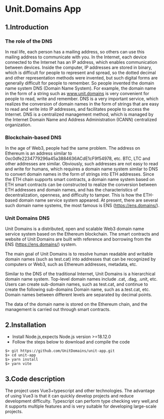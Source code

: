 # Unit.Domains App

## 1.Introduction

### The role of the DNS

In real life, each person has a mailing address, so others can use this mailing address to communicate with you. In the Internet, each device connected to the Internet has an IP address, which enables communication between devices. Inside the computer, IP addresses are stored in binary, which is difficult for people to represent and spread, so the dotted decimal and other representation methods were invented, but such digital forms are generally difficult for people to remember. So people invented the domain name system DNS (Domain Name System). For example, the domain name in the form of a string such as www.unit.domains is very convenient for people to read, write and remember. DNS is a very important service, which realizes the conversion of domain names in the form of strings that are easy to read and write into IP addresses, and facilitates people to access the Internet. DNS is a centralized management method, which is managed by the Internet Domain Name and Address Administration (ICANN) centralized organization.


### Blockchain-based DNS

In the age of Web3, people had the same problem. The address on Ethereum is an address similar to 0xc0dfe2234779296a45a3884636ACdE1cF9f54978, etc. BTC, LTC and other addresses are similar. Obviously, such addresses are not easy to read and write for humans, which requires a domain name system similar to DNS to convert domain names in the form of strings into ETH addresses. Since the ETH chain supports smart contracts, a domain name system based on ETH smart contracts can be constructed to realize the conversion between ETH addresses and domain names, and has the characteristics of decentralization, openness, and difficulty to tamper. This is how the ETH-based domain name service system appeared. At present, there are several such domain name systems, the most famous is ENS (https://ens.domains/).


### Unit Domains DNS

Unit Domains is a distributed, open and scalable Web3 domain name service system based on the Ethereum blockchain. The smart contracts and website of Unit Domains are built with reference and borrowing from the ENS (https://ens.domains/) system.

The main goal of Unit Domains is to resolve human readable and writable domain names (such as test.cat) into addresses that can be recognized by computers or Web3, such as Ethereum addresses, metadata, etc.

Similar to the DNS of the traditional Internet, Unit Domains is a hierarchical domain name system. Top-level domain names include .cat, .dag, .unit, etc. Users can create sub-domain names, such as test.cat, and continue to create the following sub-domains Domain name, such as a.test.cat, etc. Domain names between different levels are separated by decimal points.

The data of the domain name is stored on the Ethereum chain, and the management is carried out through smart contracts.

## 2.Installation

- Install Node.js,expects Node.js version >=18.12.0
- Follow the steps below to download and compile the code
```
$> git https://github.com/UnitDomains/unit-app.git 
$> cd unit-app 
$> yarn install 
$> yarn vite
```

## 3.Code description

The project uses Vue3+typescript and other technologies. The advantage of using Vue3 is that it can quickly develop projects and reduce development difficulty. Typescript can perform type checking very well,and it supports multiple features and is very suitable for developing large-scale projects.
